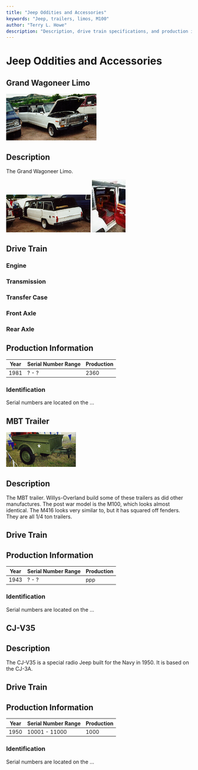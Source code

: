 ```yaml
---
title: "Jeep Oddities and Accessories"
keywords: "Jeep, trailers, limos, M100"
author: "Terry L. Howe"
description: "Description, drive train specifications, and production information for assorted Jeep oddities and trailers"
---
```

# Jeep Oddities and Accessories

## Grand Wagoneer Limo

[![Grand Wagoneer Limo Front View](/images/sjlimo_.jpg)](/images/sjlimo.jpg) 

## Description

The Grand Wagoneer Limo.

[![Grand Wagoneer Limo Back View](/images/sjlimob_.jpg)](/images/sjlimob.jpg) [![Grand Wagoneer Limo Interior](/images/sjlimoi_.jpg)](/images/sjlimoi.jpg) 

## Drive Train

### Engine

### Transmission

### Transfer Case

### Front Axle

### Rear Axle

## Production Information

Year | Serial Number Range  | Production  
---|---|---  
1981 | ? - ? | 2360  
  
### Identification

Serial numbers are located on the ...

## MBT Trailer

[![MBT 1/4 ton trailer](/images/mbt_.jpg)](/images/mbt.jpg) 

## Description

The MBT trailer. Willys-Overland build some of these trailers as did other manufactures. The post war model is the M100, which looks almost identical. The M416 looks very similar to, but it has squared off fenders. They are all 1/4 ton trailers.

## Drive Train

## Production Information

Year | Serial Number Range  | Production  
---|---|---  
1943 | ? - ? | ppp  
  
### Identification

Serial numbers are located on the ...

## CJ-V35

## Description

The CJ-V35 is a special radio Jeep built for the Navy in 1950. It is based on the CJ-3A. 

## Drive Train

## Production Information

Year | Serial Number Range  | Production  
---|---|---  
1950 | 10001 - 11000 | 1000  
  
### Identification

Serial numbers are located on the ...